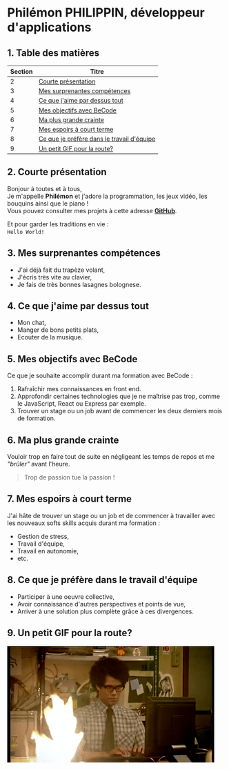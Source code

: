 Philémon PHILIPPIN, développeur d'applications
==============================================

## 1. Table des matières

| Section | Titre |
|--- | ---|
| 2 | [Courte présentation](./Readme.md#courte-présentation) |
| 3 | [Mes surprenantes compétences](./Readme.md#mes-surprenantes-compétences) |
| 4 | [Ce que j'aime par dessus tout](./Readme.md#ce-que-jaime-par-dessus-tout) |
| 5 | [Mes objectifs avec BeCode](./Readme.md#mes-objectifs-avec-becode) |
| 6 | [Ma plus grande crainte](./Readme.md#ma-plus-grande-crainte) |
| 7 | [Mes espoirs à court terme](./Readme.md#mes-espoirs-à-court-terme) |
| 8 | [Ce que je préfère dans le travail d'équipe](./Readme.md#ce-que-je-préfère-dans-le-travail-déquipe) |
| 9 | [Un petit GIF pour la route?](./Readme.md#un-petit-gif-pour-la-route) |

## 2. Courte présentation

Bonjour à toutes et à tous,  
Je m'appelle **Philémon** et j'adore la programmation, les jeux vidéo, les bouquins ainsi que le piano !  
Vous pouvez consulter mes projets à cette adresse **[GitHub](https://github.com/philemonphilippin "Lien vers GitHub philemonphilippin")**.


Et pour garder les traditions en vie :  
`Hello World!`


## 3. Mes surprenantes compétences

- J'ai déjà fait du trapèze volant,
- J'écris très vite au clavier,
- Je fais de très bonnes lasagnes bolognese.

## 4. Ce que j'aime par dessus tout

- Mon chat,
- Manger de bons petits plats,
- Ecouter de la musique.

## 5. Mes objectifs avec BeCode

Ce que je souhaite accomplir durant ma formation avec BeCode :  
1. Rafraîchir mes connaissances en front end.
2. Approfondir certaines technologies que je ne maîtrise pas trop, comme le JavaScript, React ou Express par exemple.
3. Trouver un stage ou un job avant de commencer les deux derniers mois de formation.

## 6. Ma plus grande crainte

Vouloir trop en faire tout de suite en négligeant les temps de repos et me *"brûler"* avant l'heure.  
> Trop de passion tue la passion !

## 7. Mes espoirs à court terme

J'ai hâte de trouver un stage ou un job et de commencer à travailler avec les nouveaux softs skills acquis durant ma formation : 

- Gestion de stress,
- Travail d'équipe, 
- Travail en autonomie,
- etc.

## 8. Ce que je préfère dans le travail d'équipe

- Participer à une oeuvre collective,
- Avoir connaissance d'autres perspectives et points de vue,
- Arriver à une solution plus complète grâce à ces divergences.  

## 9. Un petit GIF pour la route?

![Un developpeur qui travaille à côté d'un incendie](./Incendie.gif)